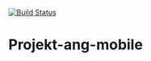 [![Build Status](https://travis-ci.com/lreszczynski/Projekt-ang-mobile.svg?token=Yd74Tr4essrzzKwypvEm&branch=master)](https://travis-ci.com/lreszczynski/Projekt-ang-mobile)
# Projekt-ang-mobile
